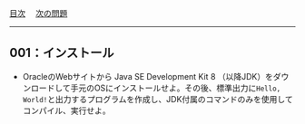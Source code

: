 [目次](../toc.md)
　[次の問題](../002/README.md)


***
## 001：インストール
* OracleのWebサイトから Java SE Development Kit 8 （以降JDK）をダウンロードして手元のOSにインストールせよ。その後、標準出力に`Hello, World!`と出力するプログラムを作成し、JDK付属のコマンドのみを使用してコンパイル、実行せよ。

